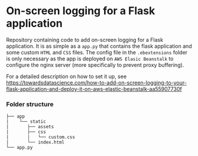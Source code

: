 # On-screen logging for a Flask application

Repository containing code to add on-screen logging for a Flask application. It is as simple as a `app.py` that contains the flask application and some custom `HTML` and `CSS` files. The config file in the `.ebextensions` folder is only necessary as the app is deployed on `AWS Elasic Beanstalk` to configure the nginx server (more specifically to prevent proxy buffering).

For a detailed description on how to set it up, see https://towardsdatascience.com/how-to-add-on-screen-logging-to-your-flask-application-and-deploy-it-on-aws-elastic-beanstalk-aa55907730f


### Folder structure

    ├── app
    |    └── static
    |       ├── assets
    |       ├── css
    |       |   └── custom.css
    |       └── index.html
    └── app.py
